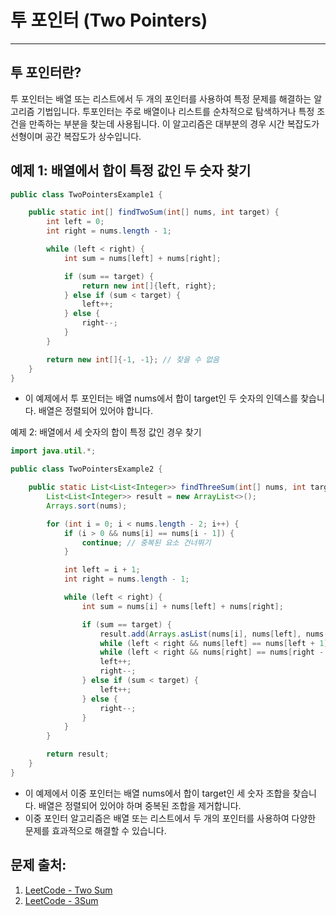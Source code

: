 # 투 포인터 (Two Pointers)

---

## 투 포인터란?

투 포인터는 배열 또는 리스트에서 두 개의 포인터를 사용하여 특정 문제를 해결하는 알고리즘 기법입니다. 
투포인터는 주로 배열이나 리스트를 순차적으로 탐색하거나 특정 조건을 만족하는 부분을 찾는데 사용됩니다. 
이 알고리즘은 대부분의 경우 시간 복잡도가 선형이며 공간 복잡도가 상수입니다.

## 예제 1: 배열에서 합이 특정 값인 두 숫자 찾기

```java
public class TwoPointersExample1 {

    public static int[] findTwoSum(int[] nums, int target) {
        int left = 0;
        int right = nums.length - 1;

        while (left < right) {
            int sum = nums[left] + nums[right];

            if (sum == target) {
                return new int[]{left, right};
            } else if (sum < target) {
                left++;
            } else {
                right--;
            }
        }

        return new int[]{-1, -1}; // 찾을 수 없음
    }
}
```
- 이 예제에서 투 포인터는 배열 nums에서 합이 target인 두 숫자의 인덱스를 찾습니다. 배열은 정렬되어 있어야 합니다.

예제 2: 배열에서 세 숫자의 합이 특정 값인 경우 찾기
```java
import java.util.*;

public class TwoPointersExample2 {

    public static List<List<Integer>> findThreeSum(int[] nums, int target) {
        List<List<Integer>> result = new ArrayList<>();
        Arrays.sort(nums);

        for (int i = 0; i < nums.length - 2; i++) {
            if (i > 0 && nums[i] == nums[i - 1]) {
                continue; // 중복된 요소 건너뛰기
            }

            int left = i + 1;
            int right = nums.length - 1;

            while (left < right) {
                int sum = nums[i] + nums[left] + nums[right];

                if (sum == target) {
                    result.add(Arrays.asList(nums[i], nums[left], nums[right]));
                    while (left < right && nums[left] == nums[left + 1]) left++;
                    while (left < right && nums[right] == nums[right - 1]) right--;
                    left++;
                    right--;
                } else if (sum < target) {
                    left++;
                } else {
                    right--;
                }
            }
        }

        return result;
    }
}
```

- 이 예제에서 이중 포인터는 배열 nums에서 합이 target인 세 숫자 조합을 찾습니다. 배열은 정렬되어 있어야 하며 중복된 조합을 제거합니다.
- 이중 포인터 알고리즘은 배열 또는 리스트에서 두 개의 포인터를 사용하여 다양한 문제를 효과적으로 해결할 수 있습니다.

## 문제 출처: 
1. [LeetCode - Two Sum](https://leetcode.com/problems/two-sum/)
2. [LeetCode - 3Sum](https://leetcode.com/problems/3sum/)